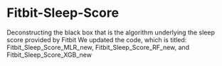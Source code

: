 # Fitbit-Sleep-Score
Deconstructing the black box that is the algorithm underlying the sleep score provided by Fitbit
We updated the code, which is titled: Fitbit_Sleep_Score_MLR_new, Fitbit_Sleep_Score_RF_new, and Fitbit_Sleep_Score_XGB_new

